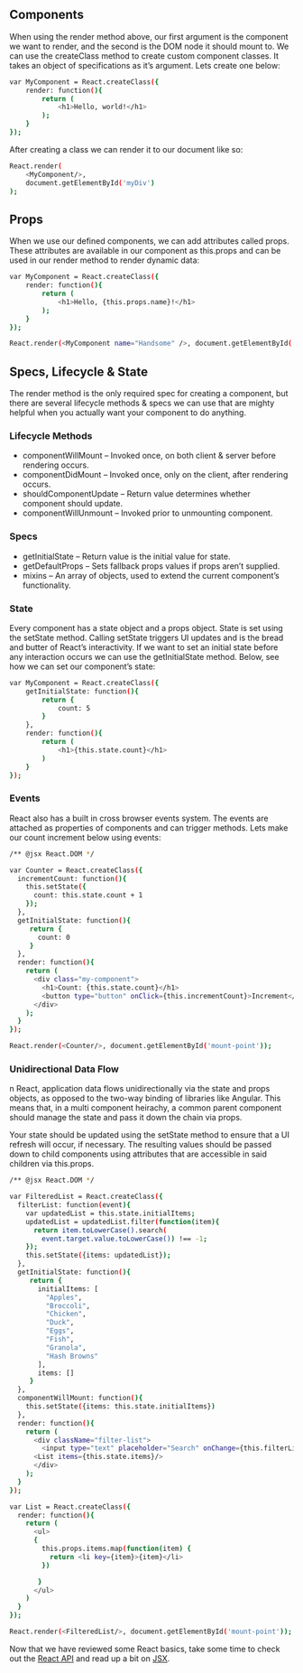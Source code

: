 ## Components
When using the render method above, our first argument is the component we want to render, and the second is the DOM node it should mount to. We can use the createClass method to create custom component classes. It takes an object of specifications as it’s argument. Lets create one below:
```sh
var MyComponent = React.createClass({
    render: function(){
        return (
            <h1>Hello, world!</h1>
        );
    }
});
```
After creating a class we can render it to our document like so:
```sh
React.render(
    <MyComponent/>,
    document.getElementById('myDiv')
);
```
## Props
When we use our defined components, we can add attributes called props. These attributes are available in our component as this.props and can be used in our render method to render dynamic data:
```sh
var MyComponent = React.createClass({
    render: function(){
        return (
            <h1>Hello, {this.props.name}!</h1>
        );
    }
});
```
```sh
React.render(<MyComponent name="Handsome" />, document.getElementById('myDiv'));
```
## Specs, Lifecycle & State
The render method is the only required spec for creating a component, but there are several lifecycle methods & specs we can use that are mighty helpful when you actually want your component to do anything.
### Lifecycle Methods
* componentWillMount – Invoked once, on both client & server before rendering occurs.
* componentDidMount – Invoked once, only on the client, after rendering occurs.
* shouldComponentUpdate – Return value determines whether component should update.
* componentWillUnmount – Invoked prior to unmounting component.
### Specs
* getInitialState – Return value is the initial value for state.
* getDefaultProps – Sets fallback props values if props aren’t supplied.
* mixins – An array of objects, used to extend the current component’s functionality.
### State
Every component has a state object and a props object. State is set using the setState method. Calling setState triggers UI updates and is the bread and butter of React’s interactivity. If we want to set an initial state before any interaction occurs we can use the getInitialState method. Below, see how we can set our component’s state:
```sh
var MyComponent = React.createClass({
    getInitialState: function(){
        return {
            count: 5
        }
    },
    render: function(){
        return (
            <h1>{this.state.count}</h1>
        )
    }
});
```
### Events
React also has a built in cross browser events system. The events are attached as properties of components and can trigger methods. Lets make our count increment below using events:
```sh
/** @jsx React.DOM */

var Counter = React.createClass({
  incrementCount: function(){
    this.setState({
      count: this.state.count + 1
    });
  },
  getInitialState: function(){
     return {
       count: 0
     }
  },
  render: function(){
    return (
      <div class="my-component">
        <h1>Count: {this.state.count}</h1>
        <button type="button" onClick={this.incrementCount}>Increment</button>
      </div>
    );
  }
});

React.render(<Counter/>, document.getElementById('mount-point'));
```
### Unidirectional Data Flow
n React, application data flows unidirectionally via the state and props objects, as opposed to the two-way binding of libraries like Angular. This means that, in a multi component heirachy, a common parent component should manage the state and pass it down the chain via props.

Your state should be updated using the setState method to ensure that a UI refresh will occur, if necessary. The resulting values should be passed down to child components using attributes that are accessible in said children via this.props.
```sh
/** @jsx React.DOM */

var FilteredList = React.createClass({
  filterList: function(event){
    var updatedList = this.state.initialItems;
    updatedList = updatedList.filter(function(item){
      return item.toLowerCase().search(
        event.target.value.toLowerCase()) !== -1;
    });
    this.setState({items: updatedList});
  },
  getInitialState: function(){
     return {
       initialItems: [
         "Apples",
         "Broccoli",
         "Chicken",
         "Duck",
         "Eggs",
         "Fish",
         "Granola",
         "Hash Browns"
       ],
       items: []
     }
  },
  componentWillMount: function(){
    this.setState({items: this.state.initialItems})
  },
  render: function(){
    return (
      <div className="filter-list">
        <input type="text" placeholder="Search" onChange={this.filterList}/>
      <List items={this.state.items}/>
      </div>
    );
  }
});

var List = React.createClass({
  render: function(){
    return (
      <ul>
      {
        this.props.items.map(function(item) {
          return <li key={item}>{item}</li>
        })

       }
      </ul>
    )  
  }
});

React.render(<FilteredList/>, document.getElementById('mount-point'));
```

Now that we have reviewed some React basics, take some time to check out the [React API](http://facebook.github.io/react/docs/getting-started.html) and read up a bit on [JSX](http://facebook.github.io/react/docs/jsx-in-depth.html).
